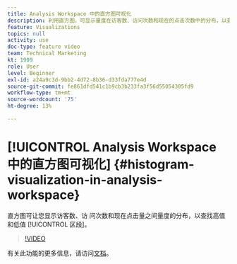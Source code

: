 ```yaml
---
title: Analysis Workspace 中的直方图可视化
description: 利用直方图，可显示量度在访客数、访问次数和现在的点击次数中的分布，以查找高值和低值区段。
feature: Visualizations
topics: null
activity: use
doc-type: feature video
team: Technical Marketing
kt: 1909
role: User
level: Beginner
exl-id: a24a9c3d-9bb2-4d72-8b36-d33fda777e4d
source-git-commit: fe861dfd541c1b9cb3b233fa3f56d55054305fd9
workflow-type: tm+mt
source-wordcount: '75'
ht-degree: 13%

---
```


# [!UICONTROL Analysis Workspace 中的直方图可视化] {#histogram-visualization-in-analysis-workspace}

 直方图可让您显示访客数、访  问次数和现在点击量之间量度的分布，以查找高值和低值 [!UICONTROL 区段]。

>[!VIDEO](https://video.tv.adobe.com/v/23725/?quality=12)

有关此功能的更多信息，请访问[文档](https://experienceleague.adobe.com/docs/analytics/analyze/analysis-workspace/visualizations/histogram.html?lang=en)。

